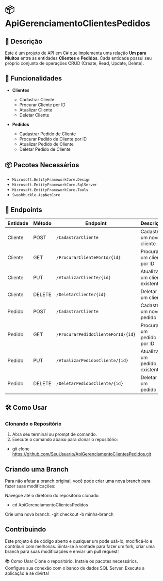 # 📦 ApiGerenciamentoClientesPedidos

## 📝 Descrição

Este é um projeto de API em C# que implementa uma relação **Um para Muitos** entre as entidades **Clientes** e **Pedidos**. Cada entidade possui seu próprio conjunto de operações CRUD (Create, Read, Update, Delete).

## 🚀 Funcionalidades

- **Clientes**
  - Cadastrar Cliente
  - Procurar Cliente por ID
  - Atualizar Cliente
  - Deletar Cliente

- **Pedidos**
  - Cadastrar Pedido de Cliente
  - Procurar Pedido de Cliente por ID
  - Atualizar Pedido de Cliente
  - Deletar Pedido de Cliente

## 📦 Pacotes Necessários

- `Microsoft.EntityFrameworkCore.Design`
- `Microsoft.EntityFrameworkCore.SqlServer`
- `Microsoft.EntityFrameworkCore.Tools`
- `Swashbuckle.AspNetCore`

## 🔗 Endpoints

| Entidade | Método  | Endpoint                           | Descrição                        |
|----------|---------|------------------------------------|----------------------------------|
| Cliente  | POST    | `/CadastrarCliente`                | Cadastrar um novo cliente        |
| Cliente  | GET     | `/ProcurarClientePorId/{id}`       | Procurar um cliente por ID       |
| Cliente  | PUT     | `/AtualizarCliente/{id}`           | Atualizar um cliente existente   |
| Cliente  | DELETE  | `/DeletarCliente/{id}`             | Deletar um cliente               |
| Pedido   | POST    | `/CadastrarCliente`                | Cadastrar um novo pedido         |
| Pedido   | GET     | `/ProcurarPedidoClientePorId/{id}` | Procurar um pedido por ID        |
| Pedido   | PUT     | `/AtualizarPedidosCliente/{id}`    | Atualizar um pedido existente    |
| Pedido   | DELETE  | `/DeletarPedidosCliente/{id}`      | Deletar um pedido                |

## 🛠️ Como Usar

### Clonando o Repositório

1. Abra seu terminal ou prompt de comando.
2. Execute o comando abaixo para clonar o repositório:
- git clone https://github.com/SeuUsuario/ApiGerenciamentoClientesPedidos.git

## Criando uma Branch
Para não afetar a branch original, você pode criar uma nova branch para fazer suas modificações:

Navegue até o diretório do repositório clonado:
- cd ApiGerenciamentoClientesPedidos

Crie uma nova branch:
-git checkout -b minha-branch

## Contribuindo
Este projeto é de código aberto e qualquer um pode usá-lo, modificá-lo e contribuir com melhorias. Sinta-se à vontade para fazer um fork, criar uma branch para suas modificações e enviar um pull request!

📚 Como Usar
Clone o repositório.
Instale os pacotes necessários.
Configure sua conexão com o banco de dados SQL Server.
Execute a aplicação e se divirta!
